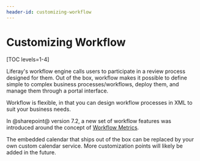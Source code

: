 ```yaml
---
header-id: customizing-workflow
---
```


# Customizing Workflow

[TOC levels=1-4]

Liferay's workflow engine calls users to participate in a review process
designed for them. Out of the box, workflow makes it possible to define simple
to complex business processes/workflows, deploy them, and manage them through
a portal interface.

Workflow is flexible, in that you can design workflow processes in XML to suit
your business needs.

In @sharepoint@ version 7.2, a new set of workflow features was introduced around
the concept of
[Workflow Metrics](/docs/7-2/customization/-/knowledge_base/c/creating-sla-calendars).

The embedded calendar that ships out of the box can be replaced by your own
custom calendar service. More customization points will likely be added in the
future.
